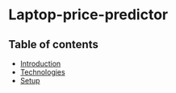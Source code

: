 # Laptop-price-predictor
## Table of contents
* [Introduction](#introduction)
* [Technologies](#technologies)
* [Setup](#setup)

